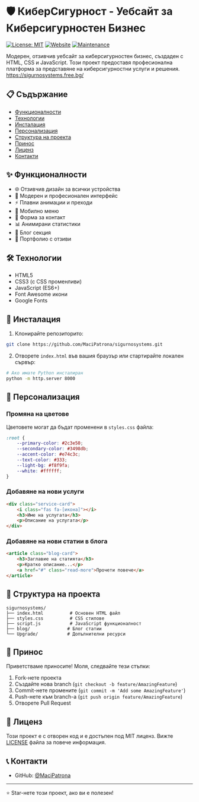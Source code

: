 # 🛡️ КиберСигурност - Уебсайт за Киберсигурностен Бизнес

[![License: MIT](https://img.shields.io/badge/License-MIT-yellow.svg)](https://opensource.org/licenses/MIT)
[![Website](https://img.shields.io/website?url=https://github.com/MaciPatrona)](https://sigurnosystems.free.bg/)
[![Maintenance](https://img.shields.io/badge/Maintained%3F-yes-green.svg)](https://github.com/MaciPatrona)

Модерен, отзивчив уебсайт за киберсигурностен бизнес, създаден с HTML, CSS и JavaScript. Този проект предоставя професионална платформа за представяне на киберсигурностни услуги и решения.
https://sigurnosystems.free.bg/

## 📋 Съдържание

- [Функционалности](#функционалности)
- [Технологии](#технологии)
- [Инсталация](#инсталация)
- [Персонализация](#персонализация)
- [Структура на проекта](#структура-на-проекта)
- [Принос](#принос)
- [Лиценз](#лиценз)
- [Контакти](#контакти)

## ✨ Функционалности

- 🌐 Отзивчив дизайн за всички устройства
- 🎨 Модерен и професионален интерфейс
- ⚡ Плавни анимации и преходи
- 📱 Мобилно меню
- 📝 Форма за контакт
- 📊 Анимирани статистики
- 📰 Блог секция
- 💼 Портфолио с отзиви

## 🛠️ Технологии

- HTML5
- CSS3 (с CSS променливи)
- JavaScript (ES6+)
- Font Awesome икони
- Google Fonts

## 🚀 Инсталация

1. Клонирайте репозиторито:
```bash
git clone https://github.com/MaciPatrona/sigurnosystems.git
```

2. Отворете `index.html` във вашия браузър или стартирайте локален сървър:
```bash
# Ако имате Python инсталиран
python -m http.server 8000
```

## 🎨 Персонализация

### Промяна на цветове

Цветовете могат да бъдат променени в `styles.css` файла:

```css
:root {
    --primary-color: #2c3e50;
    --secondary-color: #3498db;
    --accent-color: #e74c3c;
    --text-color: #333;
    --light-bg: #f8f9fa;
    --white: #ffffff;
}
```

### Добавяне на нови услуги

```html
<div class="service-card">
    <i class="fas fa-[икона]"></i>
    <h3>Име на услугата</h3>
    <p>Описание на услугата</p>
</div>
```

### Добавяне на нови статии в блога

```html
<article class="blog-card">
    <h3>Заглавие на статията</h3>
    <p>Кратко описание...</p>
    <a href="#" class="read-more">Прочети повече</a>
</article>
```

## 📁 Структура на проекта

```
sigurnosystems/
├── index.html          # Основен HTML файл
├── styles.css          # CSS стилове
├── script.js           # JavaScript функционалност
├── blog/              # Блог статии
└── Upgrade/           # Допълнителни ресурси
```

## 🤝 Принос

Приветстваме приносите! Моля, следвайте тези стъпки:

1. Fork-нете проекта
2. Създайте нова branch (`git checkout -b feature/AmazingFeature`)
3. Commit-нете промените (`git commit -m 'Add some AmazingFeature'`)
4. Push-нете към branch-а (`git push origin feature/AmazingFeature`)
5. Отворете Pull Request

## 📄 Лиценз

Този проект е с отворен код и е достъпен под MIT лиценз. Вижте [LICENSE](LICENSE) файла за повече информация.

## 📞 Контакти

- GitHub: [@MaciPatrona](https://github.com/MaciPatrona)

---

⭐ Star-нете този проект, ако ви е полезен! 
